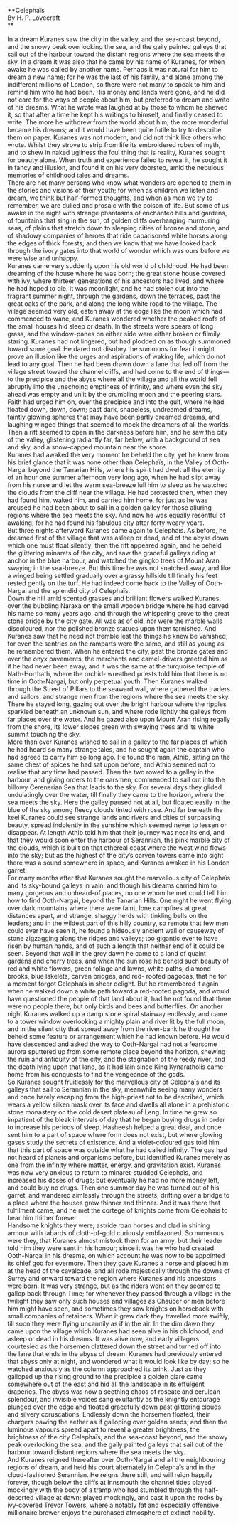   
**Celephaïs  
By H. P. Lovecraft  
**  

In a dream Kuranes saw the city in the valley, and the sea-coast beyond, and
the snowy peak overlooking the sea, and the gaily painted galleys that sail
out of the harbour toward the distant regions where the sea meets the sky. In
a dream it was also that he came by his name of Kuranes, for when awake he was
called by another name. Perhaps it was natural for him to dream a new name;
for he was the last of his family, and alone among the indifferent millions of
London, so there were not many to speak to him and remind him who he had been.
His money and lands were gone, and he did not care for the ways of people
about him, but preferred to dream and write of his dreams. What he wrote was
laughed at by those to whom he shewed it, so that after a time he kept his
writings to himself, and finally ceased to write. The more he withdrew from
the world about him, the more wonderful became his dreams; and it would have
been quite futile to try to describe them on paper. Kuranes was not modern,
and did not think like others who wrote. Whilst they strove to strip from life
its embroidered robes of myth, and to shew in naked ugliness the foul thing
that is reality, Kuranes sought for beauty alone. When truth and experience
failed to reveal it, he sought it in fancy and illusion, and found it on his
very doorstep, amid the nebulous memories of childhood tales and dreams.  
There are not many persons who know what wonders are opened to them in the
stories and visions of their youth; for when as children we listen and dream,
we think but half-formed thoughts, and when as men we try to remember, we are
dulled and prosaic with the poison of life. But some of us awake in the night
with strange phantasms of enchanted hills and gardens, of fountains that sing
in the sun, of golden cliffs overhanging murmuring seas, of plains that
stretch down to sleeping cities of bronze and stone, and of shadowy companies
of heroes that ride caparisoned white horses along the edges of thick forests;
and then we know that we have looked back through the ivory gates into that
world of wonder which was ours before we were wise and unhappy.  
Kuranes came very suddenly upon his old world of childhood. He had been
dreaming of the house where he was born; the great stone house covered with
ivy, where thirteen generations of his ancestors had lived, and where he had
hoped to die. It was moonlight, and he had stolen out into the fragrant summer
night, through the gardens, down the terraces, past the great oaks of the
park, and along the long white road to the village. The village seemed very
old, eaten away at the edge like the moon which had commenced to wane, and
Kuranes wondered whether the peaked roofs of the small houses hid sleep or
death. In the streets were spears of long grass, and the window-panes on
either side were either broken or filmily staring. Kuranes had not lingered,
but had plodded on as though summoned toward some goal. He dared not disobey
the summons for fear it might prove an illusion like the urges and aspirations
of waking life, which do not lead to any goal. Then he had been drawn down a
lane that led off from the village street toward the channel cliffs, and had
come to the end of things—to the precipice and the abyss where all the village
and all the world fell abruptly into the unechoing emptiness of infinity, and
where even the sky ahead was empty and unlit by the crumbling moon and the
peering stars. Faith had urged him on, over the precipice and into the gulf,
where he had floated down, down, down; past dark, shapeless, undreamed dreams,
faintly glowing spheres that may have been partly dreamed dreams, and laughing
winged things that seemed to mock the dreamers of all the worlds. Then a rift
seemed to open in the darkness before him, and he saw the city of the valley,
glistening radiantly far, far below, with a background of sea and sky, and a
snow-capped mountain near the shore.  
Kuranes had awaked the very moment he beheld the city, yet he knew from his
brief glance that it was none other than Celephaïs, in the Valley of Ooth-
Nargai beyond the Tanarian Hills, where his spirit had dwelt all the eternity
of an hour one summer afternoon very long ago, when he had slipt away from his
nurse and let the warm sea-breeze lull him to sleep as he watched the clouds
from the cliff near the village. He had protested then, when they had found
him, waked him, and carried him home, for just as he was aroused he had been
about to sail in a golden galley for those alluring regions where the sea
meets the sky. And now he was equally resentful of awaking, for he had found
his fabulous city after forty weary years.  
But three nights afterward Kuranes came again to Celephaïs. As before, he
dreamed first of the village that was asleep or dead, and of the abyss down
which one must float silently; then the rift appeared again, and he beheld the
glittering minarets of the city, and saw the graceful galleys riding at anchor
in the blue harbour, and watched the gingko trees of Mount Aran swaying in the
sea-breeze. But this time he was not snatched away, and like a winged being
settled gradually over a grassy hillside till finally his feet rested gently
on the turf. He had indeed come back to the Valley of Ooth-Nargai and the
splendid city of Celephaïs.  
Down the hill amid scented grasses and brilliant flowers walked Kuranes, over
the bubbling Naraxa on the small wooden bridge where he had carved his name so
many years ago, and through the whispering grove to the great stone bridge by
the city gate. All was as of old, nor were the marble walls discoloured, nor
the polished bronze statues upon them tarnished. And Kuranes saw that he need
not tremble lest the things he knew be vanished; for even the sentries on the
ramparts were the same, and still as young as he remembered them. When he
entered the city, past the bronze gates and over the onyx pavements, the
merchants and camel-drivers greeted him as if he had never been away; and it
was the same at the turquoise temple of Nath-Horthath, where the orchid-
wreathed priests told him that there is no time in Ooth-Nargai, but only
perpetual youth. Then Kuranes walked through the Street of Pillars to the
seaward wall, where gathered the traders and sailors, and strange men from the
regions where the sea meets the sky. There he stayed long, gazing out over the
bright harbour where the ripples sparkled beneath an unknown sun, and where
rode lightly the galleys from far places over the water. And he gazed also
upon Mount Aran rising regally from the shore, its lower slopes green with
swaying trees and its white summit touching the sky.  
More than ever Kuranes wished to sail in a galley to the far places of which
he had heard so many strange tales, and he sought again the captain who had
agreed to carry him so long ago. He found the man, Athib, sitting on the same
chest of spices he had sat upon before, and Athib seemed not to realise that
any time had passed. Then the two rowed to a galley in the harbour, and giving
orders to the oarsmen, commenced to sail out into the billowy Cerenerian Sea
that leads to the sky. For several days they glided undulatingly over the
water, till finally they came to the horizon, where the sea meets the sky.
Here the galley paused not at all, but floated easily in the blue of the sky
among fleecy clouds tinted with rose. And far beneath the keel Kuranes could
see strange lands and rivers and cities of surpassing beauty, spread
indolently in the sunshine which seemed never to lessen or disappear. At
length Athib told him that their journey was near its end, and that they would
soon enter the harbour of Serannian, the pink marble city of the clouds, which
is built on that ethereal coast where the west wind flows into the sky; but as
the highest of the city’s carven towers came into sight there was a sound
somewhere in space, and Kuranes awaked in his London garret.  
For many months after that Kuranes sought the marvellous city of Celephaïs and
its sky-bound galleys in vain; and though his dreams carried him to many
gorgeous and unheard-of places, no one whom he met could tell him how to find
Ooth-Nargai, beyond the Tanarian Hills. One night he went flying over dark
mountains where there were faint, lone campfires at great distances apart, and
strange, shaggy herds with tinkling bells on the leaders; and in the wildest
part of this hilly country, so remote that few men could ever have seen it, he
found a hideously ancient wall or causeway of stone zigzagging along the
ridges and valleys; too gigantic ever to have risen by human hands, and of
such a length that neither end of it could be seen. Beyond that wall in the
grey dawn he came to a land of quaint gardens and cherry trees, and when the
sun rose he beheld such beauty of red and white flowers, green foliage and
lawns, white paths, diamond brooks, blue lakelets, carven bridges, and red-
roofed pagodas, that he for a moment forgot Celephaïs in sheer delight. But he
remembered it again when he walked down a white path toward a red-roofed
pagoda, and would have questioned the people of that land about it, had he not
found that there were no people there, but only birds and bees and
butterflies. On another night Kuranes walked up a damp stone spiral stairway
endlessly, and came to a tower window overlooking a mighty plain and river lit
by the full moon; and in the silent city that spread away from the river-bank
he thought he beheld some feature or arrangement which he had known before. He
would have descended and asked the way to Ooth-Nargai had not a fearsome
aurora sputtered up from some remote place beyond the horizon, shewing the
ruin and antiquity of the city, and the stagnation of the reedy river, and the
death lying upon that land, as it had lain since King Kynaratholis came home
from his conquests to find the vengeance of the gods.  
So Kuranes sought fruitlessly for the marvellous city of Celephaïs and its
galleys that sail to Serannian in the sky, meanwhile seeing many wonders and
once barely escaping from the high-priest not to be described, which wears a
yellow silken mask over its face and dwells all alone in a prehistoric stone
monastery on the cold desert plateau of Leng. In time he grew so impatient of
the bleak intervals of day that he began buying drugs in order to increase his
periods of sleep. Hasheesh helped a great deal, and once sent him to a part of
space where form does not exist, but where glowing gases study the secrets of
existence. And a violet-coloured gas told him that this part of space was
outside what he had called infinity. The gas had not heard of planets and
organisms before, but identified Kuranes merely as one from the infinity where
matter, energy, and gravitation exist. Kuranes was now very anxious to return
to minaret-studded Celephaïs, and increased his doses of drugs; but eventually
he had no more money left, and could buy no drugs. Then one summer day he was
turned out of his garret, and wandered aimlessly through the streets, drifting
over a bridge to a place where the houses grew thinner and thinner. And it was
there that fulfilment came, and he met the cortege of knights come from
Celephaïs to bear him thither forever.  
Handsome knights they were, astride roan horses and clad in shining armour
with tabards of cloth-of-gold curiously emblazoned. So numerous were they,
that Kuranes almost mistook them for an army, but their leader told him they
were sent in his honour; since it was he who had created Ooth-Nargai in his
dreams, on which account he was now to be appointed its chief god for
evermore. Then they gave Kuranes a horse and placed him at the head of the
cavalcade, and all rode majestically through the downs of Surrey and onward
toward the region where Kuranes and his ancestors were born. It was very
strange, but as the riders went on they seemed to gallop back through Time;
for whenever they passed through a village in the twilight they saw only such
houses and villages as Chaucer or men before him might have seen, and
sometimes they saw knights on horseback with small companies of retainers.
When it grew dark they travelled more swiftly, till soon they were flying
uncannily as if in the air. In the dim dawn they came upon the village which
Kuranes had seen alive in his childhood, and asleep or dead in his dreams. It
was alive now, and early villagers courtesied as the horsemen clattered down
the street and turned off into the lane that ends in the abyss of dream.
Kuranes had previously entered that abyss only at night, and wondered what it
would look like by day; so he watched anxiously as the column approached its
brink. Just as they galloped up the rising ground to the precipice a golden
glare came somewhere out of the east and hid all the landscape in its
effulgent draperies. The abyss was now a seething chaos of roseate and
cerulean splendour, and invisible voices sang exultantly as the knightly
entourage plunged over the edge and floated gracefully down past glittering
clouds and silvery coruscations. Endlessly down the horsemen floated, their
chargers pawing the aether as if galloping over golden sands; and then the
luminous vapours spread apart to reveal a greater brightness, the brightness
of the city Celephaïs, and the sea-coast beyond, and the snowy peak
overlooking the sea, and the gaily painted galleys that sail out of the
harbour toward distant regions where the sea meets the sky.  
And Kuranes reigned thereafter over Ooth-Nargai and all the neighbouring
regions of dream, and held his court alternately in Celephaïs and in the
cloud-fashioned Serannian. He reigns there still, and will reign happily
forever, though below the cliffs at Innsmouth the channel tides played
mockingly with the body of a tramp who had stumbled through the half-deserted
village at dawn; played mockingly, and cast it upon the rocks by ivy-covered
Trevor Towers, where a notably fat and especially offensive millionaire brewer
enjoys the purchased atmosphere of extinct nobility.  

